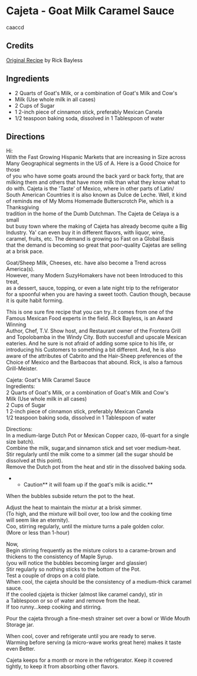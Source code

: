# Cajeta - Goat Milk Caramel Sauce 

caaccd

## Credits

[Original Recipe](http://groups.yahoo.com/group/TasteoftheIslands/message/1965 "http://groups.yahoo.com/group/TasteoftheIslands/message/1965") by Rick Bayless

## Ingredients

- 2 Quarts of Goat's Milk, or a combination of Goat's Milk and Cow's
- Milk (Use whole milk in all cases)
- 2 Cups of Sugar
- 1 2-inch piece of cinnamon stick, preferably Mexican Canela
- 1/2 teaspoon baking soda, dissolved in 1 Tablespoon of water

## Directions

Hi:  
With the Fast Growing Hispanic Markets that are increasing in Size across  
Many Geographical segments in the US of A. Here is a Good Choice for those  
of you who have some goats around the back yard or back forty, that are  
milking them and others that have more milk than what they know what to  
do with. Cajeta is the 'Taste' of Mexico, where in other parts of Latin/  
South American Countries it is also known as Dulce de Leche. Well, it kind  
of reminds me of My Moms Homemade Butterscrotch Pie, which is a Thanksgiving  
tradition in the home of the Dumb Dutchman. The Cajeta de Celaya is a small  
but busy town where the making of Cajeta has already become quite a Big  
Industry. Ya' can even buy it in different flavors, with liquor, wine,  
caramel, fruits, etc. The demand is growing so Fast on a Global Basis  
that the demand is becoming so great that poor-quality Cajetas are selling  
at a brisk pace.  
  
Goat/Sheep Milk, Cheeses, etc. have also become a Trend across America(s).  
However, many Modern SuzyHomakers have not been Introduced to this treat,  
as a dessert, sauce, topping, or even a late night trip to the refrigerator  
for a spoonful when you are having a sweet tooth. Caution though, because  
it is quite habit forming.  
  
This is one sure fire recipe that you can try..It comes from one of the  
Famous Mexican Food experts in the field. Rick Bayless, is an Award Winning  
Author, Chef, T.V. Show host, and Restaurant owner of the Frontera Grill  
and Topolobamba in the Windy City. Both succesfull and upscale Mexican  
eateries. And he sure is not afraid of adding some spice to his life, or  
introducing his Customers to something a bit different. And, he is also  
aware of the attributes of Cabrito and the Hair-Sheep preferences of the  
Choice of Mexico and the Barbacoas that abound. Rick, is also a famous  
Grill-Meister.  
  
  
Cajeta: Goat's Milk Caramel Sauce  
Ingredients:  
2 Quarts of Goat's Milk, or a combination of Goat's Milk and Cow's  
Milk (Use whole milk in all cases)  
2 Cups of Sugar  
1 2-inch piece of cinnamon stick, preferably Mexican Canela  
1/2 teaspoon baking soda, dissolved in 1 Tablespoon of water  
  
Directions:  
In a medium-large Dutch Pot or Mexican Copper cazo, (6-quart for a single  
size batch).  
Combine the milk, sugar,and sinnamon stick and set voer medium-heat.  
Stir regularly until the milk come to a simmer (all the sugar should be  
dissolved at this point).  
Remove the Dutch pot from the heat and stir in the dissolved baking soda.

- 
  - Caution\*\* it will foam up if the goat's milk is acidic.\*\*  

When the bubbles subside return the pot to the heat.  
  
Adjust the heat to maintain the mixtur at a brisk simmer.  
(To high, and the mixture will boil over, too low and the cooking time  
will seem like an eternity).  
Coo, stirring regularly, until the mixture turns a pale golden color.  
(More or less than 1-hour)  
  
Now,  
Begin stirring frequently as the misture colors to a carame-brown and  
thickens to the consistency of Maple Syrup.  
(you will notice the bubbles becoming larger and glassier)  
Stir regularly so nothing sticks to the bottom of the Pot.  
Test a couple of drops on a cold plate.  
When cool, the cajeta should be the consistency of a medium-thick caramel  
sauce.  
If the cooled cjajeta is thicker (almost like caramel candy), stir in  
a Tablespoon or so of water and remove from the heat.  
If too runny...keep cooking and stirring.  
  
Pour the cajeta through a fine-mesh strainer set over a bowl or Wide Mouth  
Storage jar.  
  
When cool, cover and refrigerate until you are ready to serve.  
Warming before serving (a micro-wave works great here) makes it taste  
even Better.  
  
Cajeta keeps for a month or more in the refrigerator. Keep it covered  
tightly, to keep it from absorbing other flavors.


